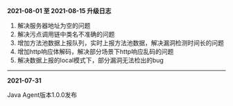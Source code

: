 **2021-08-01 至 2021-08-15 升级日志**

1. 解决服务器地址为空的问题
2. 解决污点调用链中类名不准确的问题
3. 增加方法池数据上报队列，实时上报方法池数据，解决漏洞检测时间长的问题
4. 增加http响应体解码，解决部分场景下http响应乱码的问题
5. 解决数据上报的local模式下，部分漏洞无法检出的bug

****

**2021-07-31**

Java Agent版本1.0.0发布



